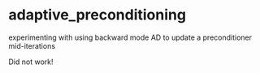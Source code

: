 # adaptive_preconditioning
experimenting with using backward mode AD to update a preconditioner mid-iterations


Did not work!

